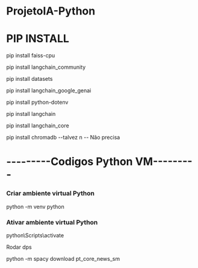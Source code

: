 # ProjetoIA-Python
# PIP INSTALL

pip install faiss-cpu
<p/>
pip install langchain_community
<p/>
pip install datasets
<p/>
pip install langchain_google_genai
<p/>
pip install python-dotenv
<p/>
pip install langchain
<p/>
pip install langchain_core
<p/>
pip install chromadb --talvez n -- Não precisa
<p/>

<h1>---------Codigos Python VM---------</h1>

<h3>Criar ambiente virtual Python</h3>
python -m venv python
<p/>

<h3>Ativar ambiente virtual Python</h3>
python\Scripts\activate
<p/>

Rodar dps <p/>
python -m spacy download pt_core_news_sm